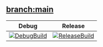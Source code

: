 ## [branch:main](https://github.com/Souto-Naitou/GameEngine_DX12/tree/customized03)
|Debug|Release|
|:---:|:---:|
[![DebugBuild](https://github.com/Souto-Naitou/GameEngine_DX12/actions/workflows/DebugBuildTest.yml/badge.svg)](https://github.com/Souto-Naitou/GameEngine_DX12/actions/workflows/DebugBuildTest.yml)|[![ReleaseBuild](https://github.com/Souto-Naitou/GameEngine_DX12/actions/workflows/ReleaseBuildTest.yml/badge.svg)](https://github.com/Souto-Naitou/GameEngine_DX12/actions/workflows/ReleaseBuildTest.yml)|

